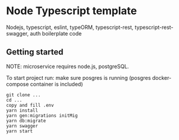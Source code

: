 # Node Typescript template
Nodejs, typescript, eslint, typeORM, typescript-rest, typescript-rest-swagger, auth boilerplate code

## Getting started

NOTE: microservice requires node.js, postgreSQL.

To start project run:
make sure posgres is running (posgres docker-compose container is included)
```shell
git clone ...
cd ...
copy and fill .env
yarn install
yarn gen:migrations initMig
yarn db:migrate
yarn swagger
yarn start
```
